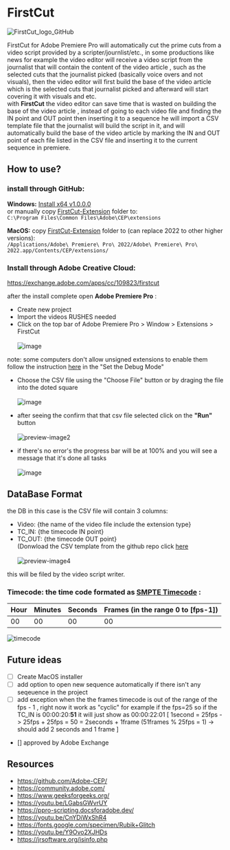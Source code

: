 # FirstCut
![FirstCut_logo_GitHub](https://github.com/Ronvaknins/FirstCut/assets/48179479/cdc3128d-7a45-4d78-9d91-989cbd7df528)






FirstCut for Adobe Premiere Pro will automatically cut the prime cuts from a video script provided by a scripter/journlist/etc., in some productions like news for example the video editor will receive a video script from the journalist that will contain the content of the video article , such as the selected cuts that the journalist picked (basically voice overs and not visuals), then the video editor will first build the base of the video article which is the selected cuts that journalist picked and afterward will start covering it with visuals and etc.\
with **FirstCut** the video editor can save time that is wasted on building the base of the video article , instead of going to each video file and finding the IN point and OUT point then inserting it to a sequence he will import a CSV template file that the journalist will build the script in it, and will automatically build the base of the video article by marking the IN and OUT point of each file listed in the CSV file and inserting it to the current sequence in premiere.
## How to use?
### install through GitHub:
**Windows:** [Install x64 v1.0.0.0](https://github.com/Ronvaknins/FirstCut/releases/tag/v1.0.0.0-win64bit) \
or manually copy  [FirstCut-Extension](https://github.com/Ronvaknins/FirstCut/tree/main/FirstCut-Extension) folder to: \
`C:\Program Files\Common Files\Adobe\CEP\extensions`

**MacOS:** copy [FirstCut-Extension](https://github.com/Ronvaknins/FirstCut/tree/main/FirstCut-Extension) folder to (can replace 2022 to other higher versions):\
`/Applications/Adobe\ Premiere\ Pro\ 2022/Adobe\ Premiere\ Pro\ 2022.app/Contents/CEP/extensions/` 
### Install through Adobe Creative Cloud:
https://exchange.adobe.com/apps/cc/109823/firstcut

after the install complete open **Adobe Premiere Pro** :
- Create new project
- Import the videos RUSHES needed
- Click on the top bar of Adobe Premiere Pro > Window > Extensions > FirstCut \
  \
![image](https://github.com/Ronvaknins/FirstCut/assets/48179479/c461127e-0fbb-4939-afe8-8ece30fcfa31)


note: some computers don't allow unsigned extensions to enable them follow the instruction [here](https://github.com/Adobe-CEP/Getting-Started-guides/tree/master/Client-side%20Debugging) in the "Set the Debug Mode"
- Choose the CSV file using the "Choose File" button or by draging the file into the doted square \
\
![image](https://github.com/Ronvaknins/FirstCut/assets/48179479/43e91c20-f168-4e4d-b8e0-566abde9c151)

- after seeing the confirm that that csv file selected click on the **"Run"** button \
  \
![preview-image2](https://github.com/Ronvaknins/FirstCut/assets/48179479/479d42e7-1ee8-442e-a024-816f9f6c7d8e)


- if there's no error's the progress bar will be at 100% and you will see a message that it's done all tasks \
  \
![image](https://github.com/Ronvaknins/FirstCut/assets/48179479/bbd341a7-7cfc-43b8-9e2b-e7114ddeae24)



## DataBase Format
the DB in this case is the CSV file will contain 3 columns: 
- Video: {the name of the video file include the extension type}
- TC_IN: {the timecode IN point}
- TC_OUT: {the timecode OUT point} \
(Donwload the CSV template from the github repo click [here](https://github.com/Ronvaknins/FirstCut/blob/main/ScriptTemplate.csv)\
\
![preview-image4](https://github.com/Ronvaknins/FirstCut/assets/48179479/fb553c7f-37a1-4e7b-a1b7-3c17fdb73473)



this will be filed by the video script writer.
### Timecode: the time code formated as [SMPTE Timecode](https://en.wikipedia.org/wiki/SMPTE_timecode) :
| Hour  | Minutes | Seconds | Frames (in the range 0 to [fps-1]) |
| ------------- | ------------- | ------------- | ------------- |
| 00  | 00  | 00  | 00  |


![timecode](https://github.com/Ronvaknins/FirstCut/assets/48179479/efc41e39-1b08-493e-a91a-16b720cb6e64)


## Future ideas
- [ ] Create MacOS installer
- [ ] add option to open new sequence automatically if there isn't any seqeuence in the project
- [ ] add exception when the the frames timecode is out of the range of the fps - 1 , right now it work as "cyclic" for example if the fps=25 so if the TC_IN is 00:00:20:**51** it will just show as 00:00:22:01 [ 1second = 25fps -> 25fps + 25fps = 50 = 2seconds +  1frame (51frames % 25fps = 1) -> should add 2 seconds and 1 frame ]
- [] approved by Adobe Exchange

## Resources
- https://github.com/Adobe-CEP/
- https://community.adobe.com/
- https://www.geeksforgeeks.org/
- https://youtu.be/LGabsGWvrUY
- https://ppro-scripting.docsforadobe.dev/
- https://youtu.be/CnYDiWxShR4
- https://fonts.google.com/specimen/Rubik+Glitch
- https://youtu.be/Y9Ovo2XJHDs
- https://jrsoftware.org/isinfo.php

